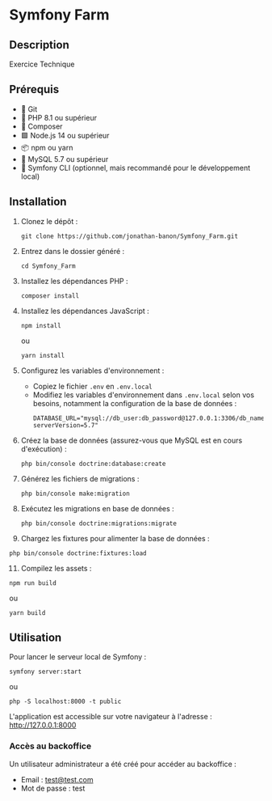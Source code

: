 # Symfony Farm

## Description

Exercice Technique

## Prérequis

- 🐙 Git
- 🐘 PHP 8.1 ou supérieur
- 🎼 Composer
- 🟩 Node.js 14 ou supérieur
- 📦 npm ou yarn
- 🐬 MySQL 5.7 ou supérieur
- 🎵 Symfony CLI (optionnel, mais recommandé pour le développement local)

## Installation

1. Clonez le dépôt :
   ```
   git clone https://github.com/jonathan-banon/Symfony_Farm.git
   ```
2. Entrez dans le dossier généré :
   ```
   cd Symfony_Farm
   ```
   
3. Installez les dépendances PHP :
   ```
   composer install
   ```

4. Installez les dépendances JavaScript :
   ```
   npm install
   ```
      ou
   ```
   yarn install
   ```

6. Configurez les variables d'environnement :
   - Copiez le fichier `.env` en `.env.local`
   - Modifiez les variables d'environnement dans `.env.local` selon vos besoins, notamment la configuration de la base de données :
     ```
     DATABASE_URL="mysql://db_user:db_password@127.0.0.1:3306/db_name?serverVersion=5.7"
     ```

7. Créez la base de données (assurez-vous que MySQL est en cours d'exécution) :
   ```
   php bin/console doctrine:database:create
   ```

8. Générez les fichiers de migrations :
   ```
   php bin/console make:migration
   ```

9. Exécutez les migrations en base de données :
   ```
   php bin/console doctrine:migrations:migrate
   ```

10. Chargez les fixtures pour alimenter la base de données :
   ```
   php bin/console doctrine:fixtures:load
   ```

11. Compilez les assets :
   ```
   npm run build
   ```
   ou
   ```
   yarn build
   ```
## Utilisation

   Pour lancer le serveur local de Symfony :

   ```
   symfony server:start
   ```
   ou 
   ```
   php -S localhost:8000 -t public
   ```
L'application est accessible sur votre navigateur à l'adresse : http://127.0.0.1:8000

### Accès au backoffice

Un utilisateur administrateur a été créé pour accéder au backoffice :

- Email : test@test.com
- Mot de passe : test
